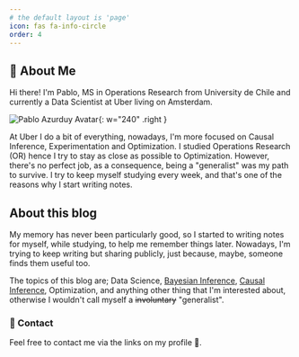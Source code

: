 ```yaml
---
# the default layout is 'page'
icon: fas fa-info-circle
order: 4
---
```



## 👋 About Me 


Hi there! I'm Pablo, MS in Operations Research from University de Chile and currently a Data Scientist at Uber living on Amsterdam.  

![Pablo Azurduy Avatar](https://avatars.githubusercontent.com/u/24685386?v=4){: w="240" .right }

At Uber I do a bit of everything, nowadays, I'm more focused on Causal Inference, Experimentation and Optimization. I studied Operations Research (OR) hence I try to stay as close as possible to Optimization. However, there's no perfect job, as a consequence, being a "generalist" was my path to survive. I try to keep myself studying every week, and that's one of the reasons why I start writing notes.

## About this blog 

My memory has never been particularly good, so I started to writing notes for myself, while studying, to help me remember things later. Nowadays, I'm trying to keep writing but sharing publicly, just because, maybe, someone finds them useful too.

The topics of this blog are; Data Science, [Bayesian Inference][4], [Causal Inference][3], Optimization, and anything other thing that I'm interested about, otherwise I wouldn't call myself a ~~involuntary~~ "generalist". 

### 📧 Contact 

Feel free to contact me via the links on my profile 🙏. 


[1]:<https://github.com/pabloazurduy/python-mip-infeasibility>
[2]:<https://www.sciencedirect.com/science/article/abs/pii/S0020025522001542>
[3]: <https://theeffectbook.net/ch-CausalDiagrams.html#causality>
[4]: <https://github.com/CamDavidsonPilon/Probabilistic-Programming-and-Bayesian-Methods-for-Hackers>
[5]: <https://www.python-mip.com/>